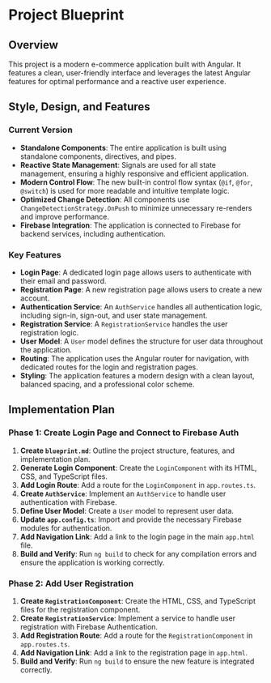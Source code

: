 # Project Blueprint

## Overview

This project is a modern e-commerce application built with Angular. It features a clean, user-friendly interface and leverages the latest Angular features for optimal performance and a reactive user experience.

## Style, Design, and Features

### Current Version

*   **Standalone Components**: The entire application is built using standalone components, directives, and pipes.
*   **Reactive State Management**: Signals are used for all state management, ensuring a highly responsive and efficient application.
*   **Modern Control Flow**: The new built-in control flow syntax (`@if`, `@for`, `@switch`) is used for more readable and intuitive template logic.
*   **Optimized Change Detection**: All components use `ChangeDetectionStrategy.OnPush` to minimize unnecessary re-renders and improve performance.
*   **Firebase Integration**: The application is connected to Firebase for backend services, including authentication.

### Key Features

*   **Login Page**: A dedicated login page allows users to authenticate with their email and password.
*   **Registration Page**: A new registration page allows users to create a new account.
*   **Authentication Service**: An `AuthService` handles all authentication logic, including sign-in, sign-out, and user state management.
*   **Registration Service**: A `RegistrationService` handles the user registration logic.
*   **User Model**: A `User` model defines the structure for user data throughout the application.
*   **Routing**: The application uses the Angular router for navigation, with dedicated routes for the login and registration pages.
*   **Styling**: The application features a modern design with a clean layout, balanced spacing, and a professional color scheme.

## Implementation Plan

### Phase 1: Create Login Page and Connect to Firebase Auth

1.  **Create `blueprint.md`**: Outline the project structure, features, and implementation plan.
2.  **Generate Login Component**: Create the `LoginComponent` with its HTML, CSS, and TypeScript files.
3.  **Add Login Route**: Add a route for the `LoginComponent` in `app.routes.ts`.
4.  **Create `AuthService`**: Implement an `AuthService` to handle user authentication with Firebase.
5.  **Define User Model**: Create a `User` model to represent user data.
6.  **Update `app.config.ts`**: Import and provide the necessary Firebase modules for authentication.
7.  **Add Navigation Link**: Add a link to the login page in the main `app.html` file.
8.  **Build and Verify**: Run `ng build` to check for any compilation errors and ensure the application is working correctly.

### Phase 2: Add User Registration

1.  **Create `RegistrationComponent`**: Create the HTML, CSS, and TypeScript files for the registration component.
2.  **Create `RegistrationService`**: Implement a service to handle user registration with Firebase Authentication.
3.  **Add Registration Route**: Add a route for the `RegistrationComponent` in `app.routes.ts`.
4.  **Add Navigation Link**: Add a link to the registration page in `app.html`.
5.  **Build and Verify**: Run `ng build` to ensure the new feature is integrated correctly.
